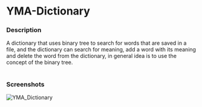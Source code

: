 # YMA-Dictionary
### Description
A dictionary that uses binary tree to search for words that are saved in a file, and the dictionary can search for meaning,
add a word with its meaning and delete the word from the dictionary, in general idea is to use the concept of the binary tree.

#

<h3>Screenshots</h3>

![YMA_Dictionary](https://user-images.githubusercontent.com/37452782/73881964-5d7a7700-4872-11ea-9d82-22082aa83a51.gif)

#
